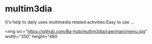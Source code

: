 # multim3dia
It's help to daily uses multimedia related activities.Easy to use ...

<p align="center">

<img src="https://github.com/Ba-hub/multim3dia/raw/main/menu.jpg" width="350" height="480<br>



</p>
